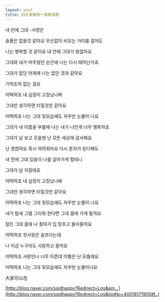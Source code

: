 ```yaml
---
layout: post
title: 向大家推荐一首韩语歌
---
```


내 안에 그대 -서영은

슬픔은 없을것 같아요 우산없이 비오는 거리를 걸어도

나는 행복할 것 같아요 내 안에 그대가 왔잖아요

그대와 내가 마주쳤던 순간에 나는 다시 태어난거죠

그대가 없던 어제에 나는 없던 것과 같아요

기억조차 없는 걸요

어떡하죠 내 심장이 고장났나봐

그대만 생각하면 터질것만 같아요

어떡하죠 나는 그대 뒷모습에도 자꾸만 눈물이 나요

그대가 내 이름을 부를때 나는 내가 나인게 너무 행복하죠

그대가 날 보고 웃을땐 난 모든 세상에 감사해요

난 괜찮아요 혹시 어려워마요 다시 혼자가 된다해도

내 안에 그대 있음이 나를 살아가게 할테니

그대가 날 지킬테죠

어떡하죠 내 심장이 고장났나봐

그대만 생각하면 터질것만 같아요

어떡하죠 나는 그대 뒷모습에도 자꾸만 눈물이 나요

내가 밤새 그댈 그리워 한다면 그대 꿈에 가게 될까요

잠든 그대 꿈에 나 찾아가 입 맞추고 돌아올까요

어떡하죠 첫사랑은 슬프다는데

나 지금 누구라도 사랑하고 올까요

어떡하죠 사랑만나 너무 아픈데 이별은 난 모를래요

어떡하죠 나는 그대 뒷모습에도 자꾸만 눈물이나요

大家可以在

[http://blog.naver.com/ssidhappy?Redirect=Log&am...](http://blog.naver.com/ssidhappy?Redirect=Log&logNo=40018171905听。)
